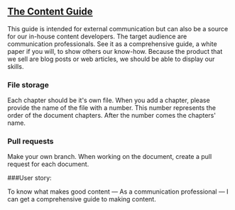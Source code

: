 ## [The Content Guide](the-content-guide)

This guide is intended for external communication but can also be a source for our in-house content developers. 
The target audience are communication professionals. See it as a comprehensive guide, a white paper if you will, to show others our know-how. Because the product that we sell are blog posts or web articles, we should be able to display our skills. 

### File storage 

Each chapter should be it's own file. When you add a chapter, please provide the name of the file with a number. This number represents the order of the document chapters. After the number comes the chapters' name.

### Pull requests

Make your own branch. When working on the document, create a pull request for each document. 

###User story:

To know what makes good content — As a communication professional — I can get a comprehensive guide to making content.

